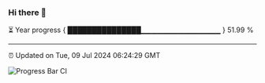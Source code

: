 ### Hi there 👋

⏳ Year progress { ███████████████▁▁▁▁▁▁▁▁▁▁▁▁▁▁▁ } 51.99 %

---

⏰ Updated on Tue, 09 Jul 2024 06:24:29 GMT

![Progress Bar CI](https://github.com/liununu/liununu/workflows/Progress%20Bar%20CI/badge.svg)
